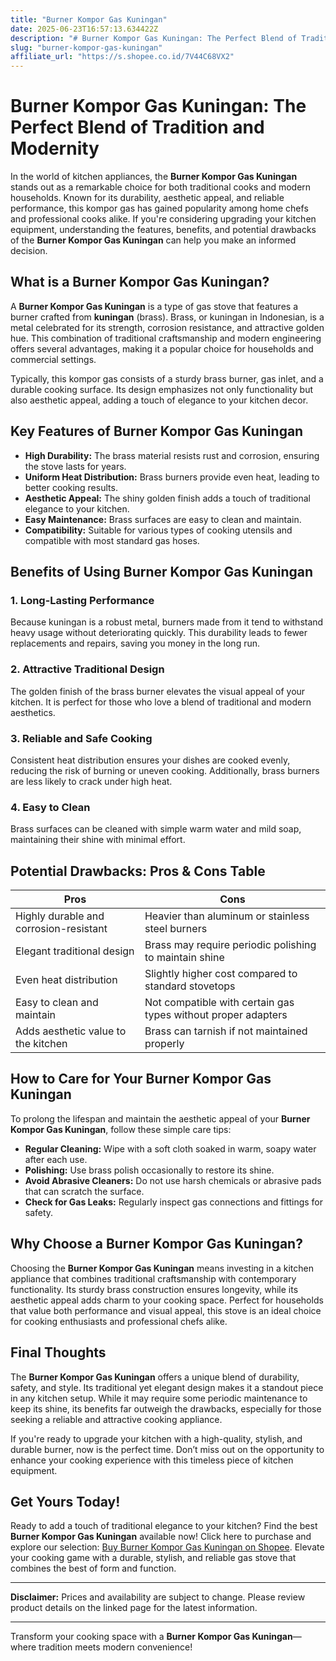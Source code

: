 ```yaml
---
title: "Burner Kompor Gas Kuningan"
date: 2025-06-23T16:57:13.634422Z
description: "# Burner Kompor Gas Kuningan: The Perfect Blend of Tradition and Modernity..."
slug: "burner-kompor-gas-kuningan"
affiliate_url: "https://s.shopee.co.id/7V44C68VX2"
---
```

# Burner Kompor Gas Kuningan: The Perfect Blend of Tradition and Modernity

In the world of kitchen appliances, the **Burner Kompor Gas Kuningan** stands out as a remarkable choice for both traditional cooks and modern households. Known for its durability, aesthetic appeal, and reliable performance, this kompor gas has gained popularity among home chefs and professional cooks alike. If you're considering upgrading your kitchen equipment, understanding the features, benefits, and potential drawbacks of the **Burner Kompor Gas Kuningan** can help you make an informed decision.

## What is a Burner Kompor Gas Kuningan?

A **Burner Kompor Gas Kuningan** is a type of gas stove that features a burner crafted from **kuningan** (brass). Brass, or kuningan in Indonesian, is a metal celebrated for its strength, corrosion resistance, and attractive golden hue. This combination of traditional craftsmanship and modern engineering offers several advantages, making it a popular choice for households and commercial settings.

Typically, this kompor gas consists of a sturdy brass burner, gas inlet, and a durable cooking surface. Its design emphasizes not only functionality but also aesthetic appeal, adding a touch of elegance to your kitchen decor.

## Key Features of Burner Kompor Gas Kuningan

- **High Durability:** The brass material resists rust and corrosion, ensuring the stove lasts for years.
- **Uniform Heat Distribution:** Brass burners provide even heat, leading to better cooking results.
- **Aesthetic Appeal:** The shiny golden finish adds a touch of traditional elegance to your kitchen.
- **Easy Maintenance:** Brass surfaces are easy to clean and maintain.
- **Compatibility:** Suitable for various types of cooking utensils and compatible with most standard gas hoses.

## Benefits of Using Burner Kompor Gas Kuningan

### 1. Long-Lasting Performance

Because kuningan is a robust metal, burners made from it tend to withstand heavy usage without deteriorating quickly. This durability leads to fewer replacements and repairs, saving you money in the long run.

### 2. Attractive Traditional Design

The golden finish of the brass burner elevates the visual appeal of your kitchen. It is perfect for those who love a blend of traditional and modern aesthetics.

### 3. Reliable and Safe Cooking

Consistent heat distribution ensures your dishes are cooked evenly, reducing the risk of burning or uneven cooking. Additionally, brass burners are less likely to crack under high heat.

### 4. Easy to Clean

Brass surfaces can be cleaned with simple warm water and mild soap, maintaining their shine with minimal effort.

## Potential Drawbacks: Pros & Cons Table

| Pros | Cons |
|------------------------------|-------------------------------------------------|
| Highly durable and corrosion-resistant | Heavier than aluminum or stainless steel burners |
| Elegant traditional design | Brass may require periodic polishing to maintain shine |
| Even heat distribution | Slightly higher cost compared to standard stovetops |
| Easy to clean and maintain | Not compatible with certain gas types without proper adapters |
| Adds aesthetic value to the kitchen | Brass can tarnish if not maintained properly |

## How to Care for Your Burner Kompor Gas Kuningan

To prolong the lifespan and maintain the aesthetic appeal of your **Burner Kompor Gas Kuningan**, follow these simple care tips:

- **Regular Cleaning:** Wipe with a soft cloth soaked in warm, soapy water after each use.
- **Polishing:** Use brass polish occasionally to restore its shine.
- **Avoid Abrasive Cleaners:** Do not use harsh chemicals or abrasive pads that can scratch the surface.
- **Check for Gas Leaks:** Regularly inspect gas connections and fittings for safety.

## Why Choose a Burner Kompor Gas Kuningan?

Choosing the **Burner Kompor Gas Kuningan** means investing in a kitchen appliance that combines traditional craftsmanship with contemporary functionality. Its sturdy brass construction ensures longevity, while its aesthetic appeal adds charm to your cooking space. Perfect for households that value both performance and visual appeal, this stove is an ideal choice for cooking enthusiasts and professional chefs alike.

## Final Thoughts

The **Burner Kompor Gas Kuningan** offers a unique blend of durability, safety, and style. Its traditional yet elegant design makes it a standout piece in any kitchen setup. While it may require some periodic maintenance to keep its shine, its benefits far outweigh the drawbacks, especially for those seeking a reliable and attractive cooking appliance.

If you're ready to upgrade your kitchen with a high-quality, stylish, and durable burner, now is the perfect time. Don’t miss out on the opportunity to enhance your cooking experience with this timeless piece of kitchen equipment.

## Get Yours Today!

Ready to add a touch of traditional elegance to your kitchen? Find the best **Burner Kompor Gas Kuningan** available now! Click here to purchase and explore our selection: [Buy Burner Kompor Gas Kuningan on Shopee](https://s.shopee.co.id/7V44C68VX2). Elevate your cooking game with a durable, stylish, and reliable gas stove that combines the best of form and function.

---

**Disclaimer:** Prices and availability are subject to change. Please review product details on the linked page for the latest information.

---

Transform your cooking space with a **Burner Kompor Gas Kuningan**—where tradition meets modern convenience!